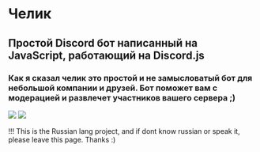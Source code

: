 # Челик

## Простой Discord бот написанный на JavaScript, работающий на Discord.js

### Как я сказал челик это простой и не замысловатый бот для небольшой компании и друзей. Бот поможет вам с модерацией и развлечет участников вашего сервера ;)


<a href="https://discord.gg/5Qf3m9ywpx"><img src="https://img.shields.io/discord/799543495592247296?color=5865F2&logo=discord&logoColor=white"></a>
<a href="https://discord.com/oauth2/authorize?client_id=726865963424677909&scope=bot&permissions=8"><img src="https://img.shields.io/badge/-Добавьте%20бота%20на%20свой%20сервер-blue"></a>

!!! This is the Russian lang project, and if dont know russian or speak it, please leave this page. Thanks :)
